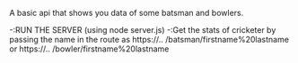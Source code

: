 A basic api that shows you data of some batsman and bowlers.

-:RUN THE SERVER (using node server.js)
-:Get the stats of cricketer by passing the name in the route as https://..          /batsman/firstname%20lastname
                                                            or https://..            /bowler/firstname%20lastname
